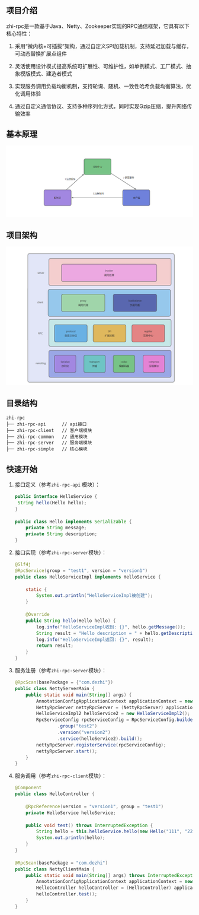 ## 项目介绍

zhi-rpc是一款基于Java、Netty、Zookeeper实现的RPC通信框架，它具有以下核心特性：

1. 采用“微内核+可插拔”架构，通过自定义SPI加载机制，支持延迟加载与缓存，可动态替换扩展点组件

2. 灵活使用设计模式提高系统可扩展性、可维护性，如单例模式、工厂模式、抽象模版模式、建造者模式

3. 实现服务调用负载均衡机制，支持轮询、随机、一致性哈希负载均衡算法，优化调用体验

4. 通过自定义通信协议、支持多种序列化方式，同时实现Gzip压缩，提升网络传输效率

## 基本原理

![image-20240307225720560](assets/img1.png)

## 项目架构

![image-20240308000226475](assets/img2.png)

## 目录结构

```bash
zhi-rpc
├── zhi-rpc-api      // api接口
├── zhi-rpc-client   // 客户端模块
├── zhi-rpc-common   // 通用模块
├── zhi-rpc-server   // 服务端模块
├── zhi-rpc-simple   // 核心模块
```

## 快速开始

1. 接口定义（参考`zhi-rpc-api` 模块）：

   ```Java
   public interface HelloService {
   	String hello(Hello hello);
   }
   
   public class Hello implements Serializable {
       private String message;
       private String description;
   }
   ```

2. 接口实现（参考`zhi-rpc-server`模块）：

   ```Java
   @Slf4j
   @RpcService(group = "test1", version = "version1")
   public class HelloServiceImpl implements HelloService {
   
       static {
           System.out.println("HelloServiceImpl被创建");
       }
   
       @Override
       public String hello(Hello hello) {
           log.info("HelloServiceImpl收到: {}", hello.getMessage());
           String result = "Hello description = " + hello.getDescription();
           log.info("HelloServiceImpl返回: {}", result);
           return result;
       }
   }
   ```

3. 服务注册（参考`zhi-rpc-server`模块）：

   ```Java
   @RpcScan(basePackage = {"com.dezhi"})
   public class NettyServerMain {
       public static void main(String[] args) {
           AnnotationConfigApplicationContext applicationContext = new AnnotationConfigApplicationContext(NettyServerMain.class);
           NettyRpcServer nettyRpcServer = (NettyRpcServer) applicationContext.getBean("nettyRpcServer");
           HelloServiceImpl2 helloService2 = new HelloServiceImpl2();
           RpcServiceConfig rpcServiceConfig = RpcServiceConfig.builder()
                   .group("test2")
                   .version("version2")
                   .service(helloService2).build();
           nettyRpcServer.registerService(rpcServiceConfig);
           nettyRpcServer.start();
       }
   }
   ```

4. 服务调用（参考`zhi-rpc-client`模块）：

   ```Java
   @Component
   public class HelloController {
   
       @RpcReference(version = "version1", group = "test1")
       private HelloService helloService;
   
       public void test() throws InterruptedException {
           String hello = this.helloService.hello(new Hello("111", "222"));
           System.out.println(hello);
       }
   }
   
   @RpcScan(basePackage = "com.dezhi")
   public class NettyClientMain {
       public static void main(String[] args) throws InterruptedException {
           AnnotationConfigApplicationContext applicationContext = new AnnotationConfigApplicationContext(NettyClientMain.class);
           HelloController helloController = (HelloController) applicationContext.getBean("helloController");
           helloController.test();
       }
   }
   ```

   

   

